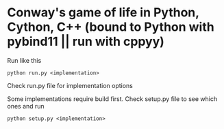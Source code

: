 # Conway's game of life in Python, Cython, C++ (bound to Python with pybind11 || run with cppyy)

Run like this
```shell
python run.py <implementation>
```
Check run.py file for implementation options

Some implementations require build first.
Check setup.py file to see which ones and run
```shell
python setup.py <implementation>
```
